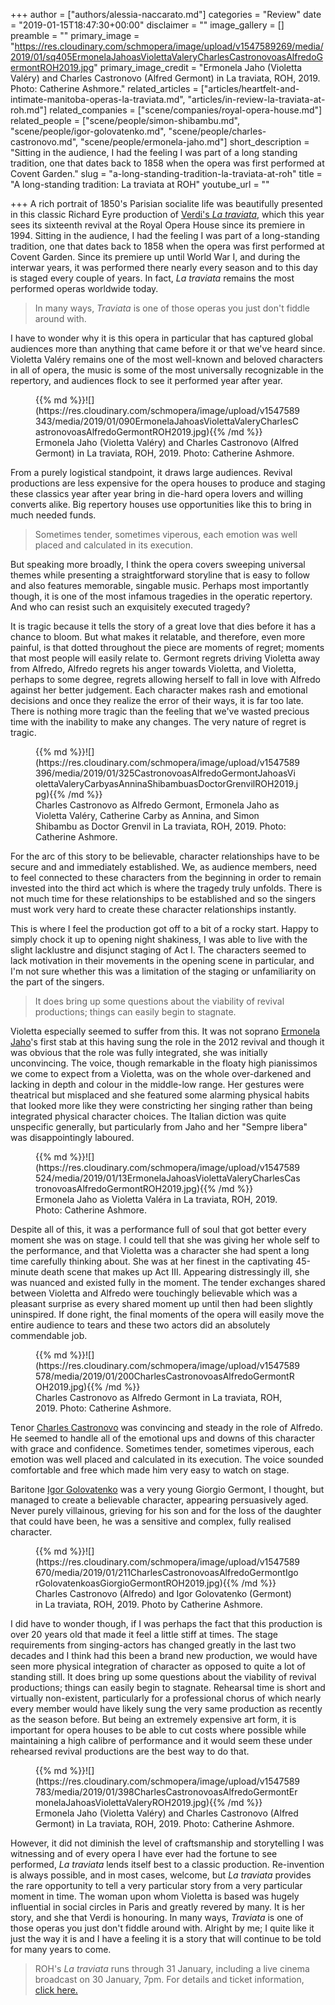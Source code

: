 +++
author = ["authors/alessia-naccarato.md"]
categories = "Review"
date = "2019-01-15T18:47:30+00:00"
disclaimer = ""
image_gallery = []
preamble = ""
primary_image = "https://res.cloudinary.com/schmopera/image/upload/v1547589269/media/2019/01/sq405ErmonelaJahoasViolettaValeryCharlesCastronovoasAlfredoGermontROH2019.jpg"
primary_image_credit = "Ermonela Jaho (Violetta Valéry) and Charles Castronovo (Alfred Germont) in La traviata, ROH, 2019. Photo: Catherine Ashmore."
related_articles = ["articles/heartfelt-and-intimate-manitoba-operas-la-traviata.md", "articles/in-review-la-traviata-at-roh.md"]
related_companies = ["scene/companies/royal-opera-house.md"]
related_people = ["scene/people/simon-shibambu.md", "scene/people/igor-golovatenko.md", "scene/people/charles-castronovo.md", "scene/people/ermonela-jaho.md"]
short_description = "Sitting in the audience, I had the feeling I was part of a long standing tradition, one that dates back to 1858 when the opera was first performed at Covent Garden."
slug = "a-long-standing-tradition-la-traviata-at-roh"
title = "A long-standing tradition: La traviata at ROH"
youtube_url = ""

+++
A rich portrait of 1850's Parisian socialite life was beautifully presented in this classic Richard Eyre production of [Verdi's _La traviata_](https://www.roh.org.uk/productions/la-traviata-by-richard-eyre), which this year sees its sixteenth revival at the Royal Opera House since its premiere in 1994. Sitting in the audience, I had the feeling I was part of a long-standing tradition, one that dates back to 1858 when the opera was first performed at Covent Garden. Since its premiere up until World War I, and during the interwar years, it was performed there nearly every season and to this day is staged every couple of years. In fact, _La traviata_ remains the most performed operas worldwide today.

> In many ways, _Traviata_ is one of those operas you just don't fiddle around with.

I have to wonder why it is this opera in particular that has captured global audiences more than anything that came before it or that we've heard since. Violetta Valéry remains one of the most well-known and beloved characters in all of opera, the music is some of the most universally recognizable in the repertory, and audiences flock to see it performed year after year.

<figure data-type="image">{{% md %}}![](https://res.cloudinary.com/schmopera/image/upload/v1547589343/media/2019/01/090ErmonelaJahoasViolettaValeryCharlesCastronovoasAlfredoGermontROH2019.jpg){{% /md %}}

<figcaption>Ermonela Jaho (Violetta Valéry) and Charles Castronovo (Alfred Germont) in La traviata, ROH, 2019. Photo: Catherine Ashmore.</figcaption>

</figure>

From a purely logistical standpoint, it draws large audiences. Revival productions are less expensive for the opera houses to produce and staging these classics year after year bring in die-hard opera lovers and willing converts alike. Big repertory houses use opportunities like this to bring in much needed funds.

> Sometimes tender, sometimes viperous, each emotion was well placed and calculated in its execution.

But speaking more broadly, I think the opera covers sweeping universal themes while presenting a straightforward storyline that is easy to follow and also features memorable, singable music. Perhaps most importantly though, it is one of the most infamous tragedies in the operatic repertory. And who can resist such an exquisitely executed tragedy?

It is tragic because it tells the story of a great love that dies before it has a chance to bloom. But what makes it relatable, and therefore, even more painful, is that dotted throughout the piece are moments of regret; moments that most people will easily relate to. Germont regrets driving Violetta away from Alfredo, Alfredo regrets his anger towards Violetta, and Violetta, perhaps to some degree, regrets allowing herself to fall in love with Alfredo against her better judgement. Each character makes rash and emotional decisions and once they realize the error of their ways, it is far too late. There is nothing more tragic than the feeling that we've wasted precious time with the inability to make any changes. The very nature of regret is tragic.

<figure data-type="image">{{% md %}}![](https://res.cloudinary.com/schmopera/image/upload/v1547589396/media/2019/01/325CastronovoasAlfredoGermontJahoasViolettaValeryCarbyasAnninaShibambuasDoctorGrenvilROH2019.jpg){{% /md %}}

<figcaption>Charles Castronovo as Alfredo Germont, Ermonela Jaho as Violetta Valéry, Catherine Carby as Annina, and Simon Shibambu as Doctor Grenvil in La traviata, ROH, 2019. Photo: Catherine Ashmore.</figcaption>

</figure>

For the arc of this story to be believable, character relationships have to be secure and and immediately established. We, as audience members, need to feel connected to these characters from the beginning in order to remain invested into the third act which is where the tragedy truly unfolds. There is not much time for these relationships to be established and so the singers must work very hard to create these character relationships instantly.

This is where I feel the production got off to a bit of a rocky start. Happy to simply chock it up to opening night shakiness, I was able to live with the slight lacklustre and disjunct staging of Act I. The characters seemed to lack motivation in their movements in the opening scene in particular, and I'm not sure whether this was a limitation of the staging or unfamiliarity on the part of the singers.

> It does bring up some questions about the viability of revival productions; things can easily begin to stagnate.

Violetta especially seemed to suffer from this. It was not soprano [Ermonela Jaho](/scene/people/ermonela-jaho/)'s first stab at this having sung the role in the 2012 revival and though it was obvious that the role was fully integrated, she was initially unconvincing. The voice, though remarkable in the floaty high pianissimos we come to expect from a Violetta, was on the whole over-darkened and lacking in depth and colour in the middle-low range. Her gestures were theatrical but misplaced and she featured some alarming physical habits that looked more like they were constricting her singing rather than being integrated physical character choices. The Italian diction was quite unspecific generally, but particularly from Jaho and her "Sempre libera" was disappointingly laboured.

<figure data-type="image">{{% md %}}![](https://res.cloudinary.com/schmopera/image/upload/v1547589524/media/2019/01/13ErmonelaJahoasViolettaValeryCharlesCastronovoasAlfredoGermontROH2019.jpg){{% /md %}}

<figcaption>Ermonela Jaho as Violetta Valéra in La traviata, ROH, 2019. Photo: Catherine Ashmore.</figcaption>

</figure>

Despite all of this, it was a performance full of soul that got better every moment she was on stage. I could tell that she was giving her whole self to the performance, and that Violetta was a character she had spent a long time carefully thinking about. She was at her finest in the captivating 45-minute death scene that makes up Act III. Appearing distressingly ill, she was nuanced and existed fully in the moment. The tender exchanges shared between Violetta and Alfredo were touchingly believable which was a pleasant surprise as every shared moment up until then had been slightly uninspired. If done right, the final moments of the opera will easily move the entire audience to tears and these two actors did an absolutely commendable job.

<figure data-type="image">{{% md %}}![](https://res.cloudinary.com/schmopera/image/upload/v1547589578/media/2019/01/200CharlesCastronovoasAlfredoGermontROH2019.jpg){{% /md %}}

<figcaption>Charles Castronovo as Alfredo Germont in La traviata, ROH, 2019. Photo: Catherine Ashmore.</figcaption>

</figure>

Tenor [Charles Castronovo](/scene/people/charles-castronovo/) was convincing and steady in the role of Alfredo. He seemed to handle all of the emotional ups and downs of this character with grace and confidence. Sometimes tender, sometimes viperous, each emotion was well placed and calculated in its execution. The voice sounded comfortable and free which made him very easy to watch on stage.

Baritone [Igor Golovatenko](/scene/people/igor-golovatenko/) was a very young Giorgio Germont, I thought, but managed to create a believable character, appearing persuasively aged. Never purely villainous, grieving for his son and for the loss of the daughter that could have been, he was a sensitive and complex, fully realised character.

<figure data-type="image">{{% md %}}![](https://res.cloudinary.com/schmopera/image/upload/v1547589670/media/2019/01/211CharlesCastronovoasAlfredoGermontIgorGolovatenkoasGiorgioGermontROH2019.jpg){{% /md %}}

<figcaption>Charles Castronovo (Alfredo) and Igor Golovatenko (Germont) in La traviata, ROH, 2019. Photo by Catherine Ashmore.</figcaption>

</figure>

I did have to wonder though, if I was perhaps the fact that this production is over 20 years old that made it feel a little stiff at times. The stage requirements from singing-actors has changed greatly in the last two decades and I think had this been a brand new production, we would have seen more physical integration of character as opposed to quite a lot of standing still. It does bring up some questions about the viability of revival productions; things can easily begin to stagnate. Rehearsal time is short and virtually non-existent, particularly for a professional chorus of which nearly every member would have likely sung the very same production as recently as the season before. But being an extremely expensive art form, it is important for opera houses to be able to cut costs where possible while maintaining a high calibre of performance and it would seem these under rehearsed revival productions are the best way to do that.

<figure data-type="image">{{% md %}}![](https://res.cloudinary.com/schmopera/image/upload/v1547589783/media/2019/01/398CharlesCastronovoasAlfredoGermontErmonelaJahoasViolettaValeryROH2019.jpg){{% /md %}}

<figcaption>Ermonela Jaho (Violetta Valéry) and Charles Castronovo (Alfred Germont) in La traviata, ROH, 2019. Photo: Catherine Ashmore.</figcaption>

</figure>

However, it did not diminish the level of craftsmanship and storytelling I was witnessing and of every opera I have ever had the fortune to see performed, _La traviata_ lends itself best to a classic production. Re-invention is always possible, and in most cases, welcome, but _La traviata_ provides the rare opportunity to tell a very particular story from a very particular moment in time. The woman upon whom Violetta is based was hugely influential in social circles in Paris and greatly revered by many. It is her story, and she that Verdi is honouring. In many ways, _Traviata_ is one of those operas you just don't fiddle around with. Alright by me; I quite like it just the way it is and I have a feeling it is a story that will continue to be told for many years to come.

> ROH's _La traviata_ runs through 31 January, including a live cinema broadcast on 30 January, 7pm. For details and ticket information, [click here.](https://www.roh.org.uk/productions/la-traviata-by-richard-eyre)